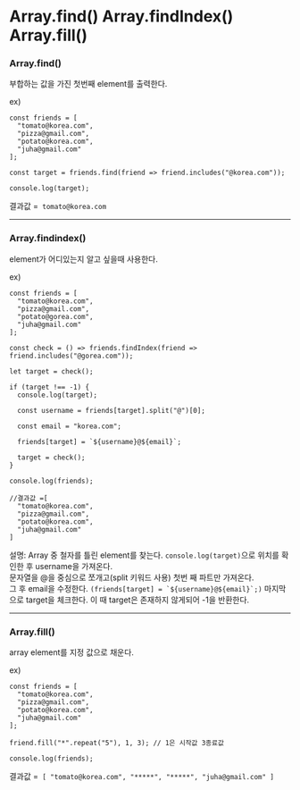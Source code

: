 # Array.find() Array.findIndex() Array.fill() 

### Array.find()
부합하는 값을 가진 첫번째 element를 출력한다. 

ex)
```
const friends = [
  "tomato@korea.com",
  "pizza@gmail.com",
  "potato@korea.com",
  "juha@gmail.com"
];

const target = friends.find(friend => friend.includes("@korea.com"));

console.log(target);
```
결과값 =``` tomato@korea.com```

----------------------------------------------------------
### Array.findindex()

element가 어디있는지 알고 싶을때 사용한다.

ex)
```
const friends = [
  "tomato@korea.com",
  "pizza@gmail.com",
  "potato@gorea.com",
  "juha@gmail.com"
];

const check = () => friends.findIndex(friend => friend.includes("@gorea.com"));

let target = check();

if (target !== -1) {
  console.log(target);

  const username = friends[target].split("@")[0];

  const email = "korea.com";

  friends[target] = `${username}@${email}`;

  target = check();
}

console.log(friends);

//결과값 =[
  "tomato@korea.com",
  "pizza@gmail.com",
  "potato@korea.com",
  "juha@gmail.com"
]
```
설명: Array 중 철자를 틀린 element를 찾는다. ```console.log(target)```으로 위치를 확인한 후 username을 가져온다.<br>
문자열을 @을 중심으로 쪼개고(split 키워드 사용) 첫번 째 파트만 가져온다.<br>
그 후 email을 수정한다. ```(friends[target] = `${username}@${email}`;)``` 마지막으로 target을 체크한다. 이 때 target은 존재하지 않게되어 -1을 반환한다.

-----------------------------------------------------------
### Array.fill()

array element를 지정 값으로 채운다. 

ex)
```
const friends = [
  "tomato@korea.com",
  "pizza@gmail.com",
  "potato@korea.com",
  "juha@gmail.com"
];

friend.fill("*".repeat("5"), 1, 3); // 1은 시작값 3종료값

console.log(friends);

```
결과값 =``` [
  "tomato@korea.com",
  "*****",
  "*****",
  "juha@gmail.com"
]```
